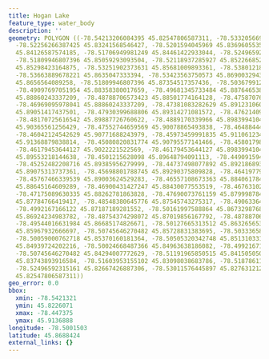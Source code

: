 ```yaml
---
title: Hogan Lake
feature_type: water_body
description: ''
geometry: POLYGON ((-78.54213206084395 45.82547806587311, -78.53320566924427 45.83265489830306,
  -78.52256266387425 45.83241568546427, -78.5201594045969 45.83696055358718, -78.51706949981249
  45.84126587574185, -78.51706949981249 45.84461422933044, -78.52496592315161 45.84700578708423,
  -78.51809946807396 45.85059293093504, -78.52118937285927 45.85226685222981, -78.52908579619749
  45.85298423164875, -78.53251902373631 45.85681009893361, -78.5380121877981 45.8577665246283,
  -78.53663889678221 45.8635047333394, -78.53423563750573 45.8690032943076, -78.52324930938221
  45.8656564089258, -78.51809946807396 45.87354517357436, -78.50367991241249 45.87713060555721,
  -78.49097697051954 45.88358380017659, -78.49681345733484 45.88764653819608, -78.49063364776512
  45.88860243337209, -78.48788706573423 45.88501774164128, -78.47587076934923 45.88549571390389,
  -78.46969095978041 45.88860243337209, -78.47381083282629 45.89123106028709, -78.47793070587305
  45.89051417437501, -78.47930399688806 45.89314271081572, -78.47621409210363 45.89409851140559,
  -78.48170725616542 45.89887726760622, -78.4889170339966 45.89839941049195, -78.49303690704247
  45.90365561256429, -78.47552744659569 45.90078865493838, -78.46488444122568 45.90246106487871,
  -78.46042124542629 45.90771688243979, -78.45973459991835 45.91106123453412, -78.45046488556422
  45.91368879838814, -78.45080820831774 45.90795577141466, -78.45801798614893 45.90747799243685,
  -78.46179453644127 45.9022221522569, -78.46179453644127 45.89839941049195, -78.4563013723795
  45.89553218144638, -78.4501215628098 45.89648794091113, -78.44909159454834 45.89505429554502,
  -78.45252482208716 45.89385956279999, -78.44737498077892 45.89218689377664, -78.45115153107217
  45.89075313737361, -78.45698801788745 45.89290375809828, -78.46419779571865 45.89194793694612,
  -78.45767466339539 45.89003624529283, -78.46557108673363 45.88406178477732, -78.46557108673363
  45.88645164609289, -78.46900431427247 45.88430077553519, -78.46763102325657 45.88238882068291,
  -78.47175089630335 45.88262781863828, -78.47690073761159 45.87999878458665, -78.479990642396
  45.87784766419417, -78.48548380645776 45.87545743275317, -78.49063364776512 45.87569646052368,
  -78.4992167166122 45.87187189281552, -78.50161997588864 45.8673298768062, -78.49578348907335
  45.86924234983782, -78.48754374298072 45.87019856167792, -78.48788706573423 45.86685174826671,
  -78.49544016631984 45.86685174826671, -78.50127665313512 45.86326565313372, -78.5067698171969
  45.85967932666697, -78.50745646270482 45.85728831383695, -78.50333658965806 45.85489719819218,
  -78.50059000762718 45.85370160181364, -78.50505320342748 45.85131033194471, -78.50505320342748
  45.84939724202216, -78.50024668487366 45.84963638186082, -78.4992167166122 45.84461422933044,
  -78.50745646270482 45.84294007772629, -78.51191965850515 45.84150505053879, -78.51603953155102
  45.83743893916584, -78.51603953155102 45.83098038683786, -78.51878611358191 45.82260707379793,
  -78.52496592315161 45.82667426887306, -78.53011576445897 45.8276312127653, -78.54213206084395
  45.82547806587311))
geo_error: 0.0
bbox:
  xmin: -78.5421321
  ymin: 45.8226071
  xmax: -78.447375
  ymax: 45.9136888
longitude: -78.5001503
latitude: 45.8688424
external_links: {}
---
```

